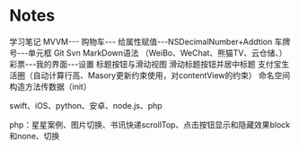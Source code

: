 # Notes
学习笔记
MVVM---
购物车---
给属性赋值---NSDecimalNumber+Addtion
车牌号---单元框
Git
Svn
MarkDown语法
（WeiBo、WeChat、熊猫TV、云仓储、）
彩票---我的界面---设置
标题按钮与滑动视图
滑动标题按钮并居中标题
支付宝生活圈（自动计算行高、Masory更新约束使用，对contentView的约束）
命名空间
构造方法传数据（init）





swift、iOS、python、安卓、node.js、php






php：星星案例、图片切换、书讯快递scrollTop、点击按钮显示和隐藏效果block和none、切换
